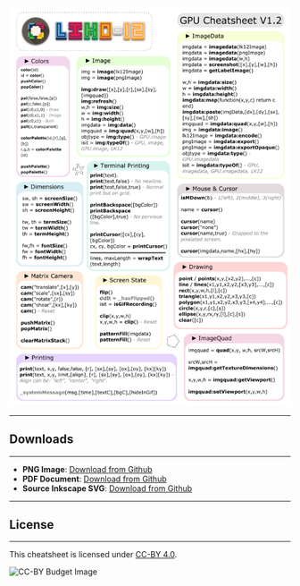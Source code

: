 ![GPU Cheatsheet](https://github.com/LIKO-12/Cheatsheets/raw/master/GPU/LIKO-12%20GPU%20Cheatsheet.png)

---

## Downloads

---

* **PNG Image**: [Download from Github](https://github.com/LIKO-12/Cheatsheets/raw/master/GPU/LIKO-12%20GPU%20Cheatsheet.png)
* **PDF Document**: [Download from Github](https://github.com/LIKO-12/Cheatsheets/raw/master/GPU/LIKO-12%20GPU%20Cheatsheet.pdf)
* **Source Inkscape SVG**: [Download from Github](https://github.com/LIKO-12/Cheatsheets/raw/master/GPU/LIKO-12%20GPU%20Cheatsheet.svg)

---

## License

---

This cheatsheet is licensed under [CC-BY 4.0](https://creativecommons.org/licenses/by/4.0/).

![CC-BY Budget Image](https://licensebuttons.net/l/by/3.0/88x31.png)
